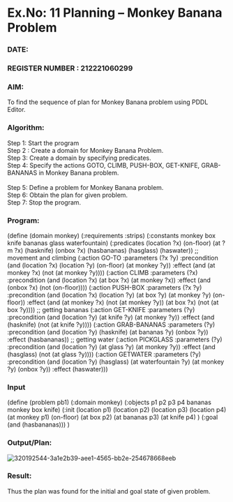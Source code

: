 # Ex.No: 11  Planning –  Monkey Banana Problem
### DATE:                                                                            
### REGISTER NUMBER : 212221060299
### AIM: 
To find the sequence of plan for Monkey Banana problem using PDDL Editor.
###  Algorithm:
Step 1:  Start the program <br> 
Step 2 : Create a domain for Monkey Banana Problem. <br> 
Step 3:  Create a domain by specifying predicates. <br> 
Step 4: Specify the actions GOTO, CLIMB, PUSH-BOX, GET-KNIFE, GRAB-BANANAS in Monkey Banana problem.<br>  
Step 5:   Define a problem for Monkey Banana problem.<br> 
Step 6:  Obtain the plan for given problem.<br> 
Step 7: Stop the program.<br> 
### Program:
(define (domain monkey)
(:requirements :strips) (:constants monkey box knife bananas glass waterfountain) (:predicates (location ?x) (on-floor) (at ?m ?x) (hasknife) (onbox ?x) (hasbananas) (hasglass) (haswater)) ;; movement and climbing (:action GO-TO :parameters (?x ?y) :precondition (and (location ?x) (location ?y) (on-floor) (at monkey ?y)) :effect (and (at monkey ?x) (not (at monkey ?y)))) (:action CLIMB :parameters (?x) :precondition (and (location ?x) (at box ?x) (at monkey ?x)) :effect (and (onbox ?x) (not (on-floor)))) (:action PUSH-BOX :parameters (?x ?y) :precondition (and (location ?x) (location ?y) (at box ?y) (at monkey ?y) (on-floor)) :effect (and (at monkey ?x) (not (at monkey ?y)) (at box ?x) (not (at box ?y)))) ;; getting bananas (:action GET-KNIFE :parameters (?y) :precondition (and (location ?y) (at knife ?y) (at monkey ?y)) :effect (and (hasknife) (not (at knife ?y)))) (:action GRAB-BANANAS :parameters (?y) :precondition (and (location ?y) (hasknife) (at bananas ?y) (onbox ?y)) :effect (hasbananas)) ;; getting water (:action PICKGLASS :parameters (?y) :precondition (and (location ?y) (at glass ?y) (at monkey ?y)) :effect (and (hasglass) (not (at glass ?y)))) (:action GETWATER :parameters (?y) :precondition (and (location ?y) (hasglass) (at waterfountain ?y) (at monkey ?y) (onbox ?y)) :effect (haswater)))









### Input 
(define (problem pb1) (:domain monkey) (:objects p1 p2 p3 p4 bananas monkey box knife) (:init (location p1) (location p2) (location p3) (location p4) (at monkey p1) (on-floor) (at box p2) (at bananas p3) (at knife p4) ) (:goal (and (hasbananas))) )

### Output/Plan:
![320192544-3a1e2b39-aee1-4565-bb2e-254678668eeb](https://github.com/Koravarunkumar/AI_Lab_2023-24/assets/164622370/13ba89d0-cefa-4b28-9a76-67417627a525)




### Result:
Thus the plan was found for the initial and goal state of given problem.
